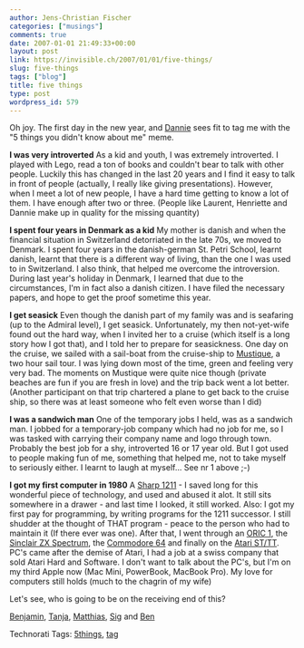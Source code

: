 ```yaml
---
author: Jens-Christian Fischer
categories: ["musings"]
comments: true
date: 2007-01-01 21:49:33+00:00
layout: post
link: https://invisible.ch/2007/01/01/five-things/
slug: five-things
tags: ["blog"]
title: five things
type: post
wordpress_id: 579
---
```


Oh joy. The first day in the new year, and [Dannie][1] sees fit to tag me with the "5 things you didn't know about me" meme.

**I was very introverted** As a kid and youth, I was extremely introverted. I played with Lego, read a ton of books and couldn't bear to talk with other people. Luckily this has changed in the last 20 years and I find it easy to talk in front of people (actually, I really like giving presentations). However, when I meet a lot of new people, I have a hard time getting to know a lot of them. I have enough after two or three. (People like Laurent, Henriette and Dannie make up in quality for the missing quantity)

**I spent four years in Denmark as a kid** My mother is danish and when the financial situation in Switzerland detorriated in the late 70s, we moved to Denmark. I spent four years in the danish-german St. Petri School, learnt danish, learnt that there is a different way of living, than the one I was used to in Switzerland. I also think, that helped me overcome the introversion. During last year's holiday in Denmark, I learned that due to the circumstances, I'm in fact also a danish citizen. I have filed the necessary papers, and hope to get the proof sometime this year.

**I get seasick** Even though the danish part of my family was and is seafaring (up to the Admiral level), I get seasick. Unfortunately, my then not-yet-wife found out the hard way, when I invited her to a cruise (which itself is a long story how I got that), and I told her to prepare for seasickness. One day on the cruise, we sailed with a sail-boat from the cruise-ship to [Mustique][5], a two hour sail tour. I was lying down most of the time, green and feeling very very bad. The moments on Mustique were quite nice though (private beaches are fun if you are fresh in love) and the trip back went a lot better. (Another participant on that trip chartered a plane to get back to the cruise ship, so there was at least someone who felt even worse than I did)

**I was a sandwich man** One of the temporary jobs I held, was as a sandwich man. I jobbed for a temporary-job company which had no job for me, so I was tasked with carrying their company name and logo through town. Probably the best job for a shy, introverted 16 or 17 year old.   But I got used to people making fun of me, something that helped me, not to take myself to seriously either. I learnt to laugh at myself... See nr 1 above ;-)

**I got my first computer in 1980** A [Sharp 1211][8] - I saved long for this wonderful piece of technology, and used and abused it alot. It still sits somewhere in a drawer - and last time I looked, it still worked. Also: I got my first pay for programming, by writing programs for the 1211 successor. I still shudder at the thought of THAT program - peace to the person who had to maintain it (If there ever was one). After that, I went through an [ORIC 1][9], the [Sinclair ZX Spectrum][10], the [Commodore 64][11] and finally on the [Atari ST/TT][12]. PC's came after the demise of Atari, I had a job at a swiss company that sold Atari Hard and Software. I don't want to talk about the PC's, but I'm on my third Apple now (Mac Mini, PowerBook, MacBook Pro). My love for computers still holds (much to the chagrin of my wife)


Let's see, who is going to be on the receiving end of this?

[Benjamin][2], [Tanja][3], [Matthias][4], [Sig][6] and [Ben][7]

[1]: https://uncondition.blogspot.com/2007/01/tag-five-things-that-you-did-not-know.html
[2]: https://turmsegler.net
[3]: https://www.nja.ch
[4]: https://matthias.leisi.net
[5]: https://en.wikipedia.org/wiki/Mustique
[6]: https://thingamy.typepad.com/sigs_blog/
[7]: https://www.benpoole.com/
[8]: https://www.vintagecalculators.com/html/sharp_pc1211_tandy_trs80_pc1.html
[9]: https://en.wikipedia.org/wiki/Oric
[10]: https://en.wikipedia.org/wiki/ZX_Spectrum
[11]: https://en.wikipedia.org/wiki/Commodore_64
[12]: https://en.wikipedia.org/wiki/Atari_ST





Technorati Tags: [5things](https://www.technorati.com/tag/5things), [tag](https://www.technorati.com/tag/tag)
